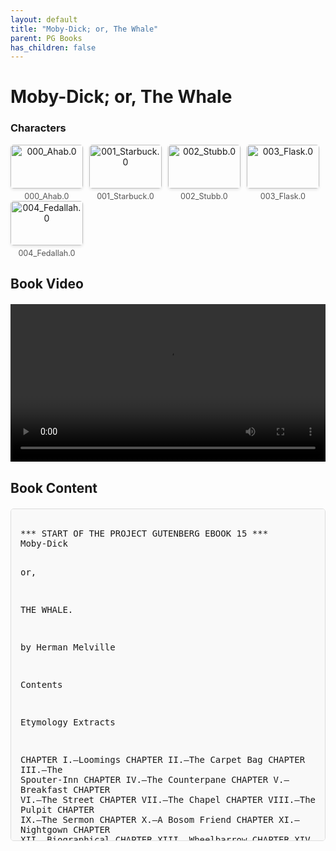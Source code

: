 ```yaml
---
layout: default
title: "Moby-Dick; or, The Whale"
parent: PG Books
has_children: false
---
```



<style>
.image-gallery {
  display: flex;
  flex-wrap: wrap;
  justify-content: space-between;
  margin-bottom: 20px;
}

.image-row {
  display: flex;
  justify-content: flex-start;
  width: 100%;
  margin-bottom: 20px;
}

.image-item {
  width: 23%;
  margin-right: 2%;
  text-align: center;
}

.image-item:last-child {
  margin-right: 0;
}

.image-item img {
  width: 100%;
  height: auto;
  object-fit: cover;
  border-radius: 5px;
  box-shadow: 0 2px 4px rgba(0,0,0,0.1);
}

.image-item p {
  margin-top: 5px;
  font-size: 0.9em;
  color: #555;
}

.video-container {
  margin: 20px 0;
}

.book-content {
  max-height: 500px;
  overflow-y: auto;
  padding: 15px;
  border: 1px solid #ddd;
  border-radius: 5px;
  background-color: #f9f9f9;
  font-family: monospace;
  white-space: pre-wrap;
  margin-top: 20px;
}
</style>


# Moby-Dick; or, The Whale

<h3>Characters</h3>
<div class="image-gallery">
<div class="image-row">
  <div class="image-item">
    <img src="../results/Moby-Dick; or, The Whale/characters/000_Ahab.0.png" alt="000_Ahab.0">
    <p>000_Ahab.0</p>
  </div>
  <div class="image-item">
    <img src="../results/Moby-Dick; or, The Whale/characters/001_Starbuck.0.png" alt="001_Starbuck.0">
    <p>001_Starbuck.0</p>
  </div>
  <div class="image-item">
    <img src="../results/Moby-Dick; or, The Whale/characters/002_Stubb.0.png" alt="002_Stubb.0">
    <p>002_Stubb.0</p>
  </div>
  <div class="image-item">
    <img src="../results/Moby-Dick; or, The Whale/characters/003_Flask.0.png" alt="003_Flask.0">
    <p>003_Flask.0</p>
  </div>
</div>
<div class="image-row">
  <div class="image-item">
    <img src="../results/Moby-Dick; or, The Whale/characters/004_Fedallah.0.png" alt="004_Fedallah.0">
    <p>004_Fedallah.0</p>
  </div>
</div>
</div>


<h2>Book Video</h2>
<div class="video-container">
  <video controls width="100%">
    <source src="../videos/Moby-Dick; or, The Whale.mp4" type="video/mp4">
    Your browser does not support the video tag.
  </video>
</div>


## Book Content

<div class="book-content">
﻿﻿*** START OF THE PROJECT GUTENBERG EBOOK 15 ***
Moby-Dick

or,

THE WHALE.

by Herman Melville


Contents

 Etymology
 Extracts

 CHAPTER I.—Loomings
 CHAPTER II.—The Carpet Bag
 CHAPTER III.—The Spouter-Inn
 CHAPTER IV.—The Counterpane
 CHAPTER V.—Breakfast
 CHAPTER VI.—The Street
 CHAPTER VII.—The Chapel
 CHAPTER VIII.—The Pulpit
 CHAPTER IX.—The Sermon
 CHAPTER X.—A Bosom Friend
 CHAPTER XI.—Nightgown
 CHAPTER XII.—Biographical
 CHAPTER XIII.—Wheelbarrow
 CHAPTER XIV.—Nantucket
 CHAPTER XV.—Chowder
 CHAPTER XVI.—The Ship
 CHAPTER XVII.—The Ramadan
 CHAPTER XVIII.—His Mark
 CHAPTER XIX.—The Prophet
 CHAPTER XX.—All Astir
 CHAPTER XXI.—Going Aboard
 CHAPTER XXII.—Merry Christmas
 CHAPTER XXIII.—The Lee Shore
 CHAPTER XXIV.—The Advocate
 CHAPTER XXV.—Postscript
 CHAPTER XXVI.—Knights and Squires
 CHAPTER XXVII.—Knights and Squires
 CHAPTER XXVIII.—Ahab
 CHAPTER XXIX.—Enter Ahab; to him, Stubb
 CHAPTER XXX.—The Pipe
 CHAPTER XXXI.—Queen Mab
 CHAPTER XXXII.—Cetology
 CHAPTER XXXIII.—The Specksnyder
 CHAPTER XXXIV.—The Cabin Table
 CHAPTER XXXV.—The Mast-Head
 CHAPTER XXXVI.—The Quarter-Deck. Ahab and all
 CHAPTER XXXVII.—Sunset
 CHAPTER XXXVIII.—Dusk
 CHAPTER XXXIX.—First Night-Watch
 CHAPTER XL.—Forecastle—Midnight
 CHAPTER XLI.—Moby Dick
 CHAPTER XLII.—The Whiteness of the Whale
 CHAPTER XLIII.—Hark!
 CHAPTER XLIV.—The Chart
 CHAPTER XLV.—The Affidavit
 CHAPTER XLVI.—Surmises
 CHAPTER XLVII.—The Mat-Maker
 CHAPTER XLVIII.—The First Lowering
 CHAPTER XLIX.—The Hyena
 CHAPTER L.—Ahab’s Boat and Crew—Fedallah
 CHAPTER LI.—The Spirit-Spout
 CHAPTER LII.—The Pequod meets the Albatross
 CHAPTER LIII.—The Gam
 CHAPTER LIV.—The Town-Ho’s Story
 CHAPTER LV.—Monstrous Pictures of Whales
 CHAPTER LVI.—Less Erroneous Pictures of Whales
 CHAPTER LVII.—Of Whales in Paint, in Teeth, &c.
 CHAPTER LVIII.—Brit
 CHAPTER LIX.—Squid
 CHAPTER LX.—The Line
 CHAPTER LXI.—Stubb Kills a Whale
 CHAPTER LXII.—The Dart
 CHAPTER LXIII.—The Crotch
 CHAPTER LXIV.—Stubb’s Supper
 CHAPTER LXV.—The Whale as a Dish
 CHAPTER LXVI.—The Shark Massacre
 CHAPTER LXVII.—Cutting In
 CHAPTER LXVIII.—The Blanket
 CHAPTER LXIX.—The Funeral
 CHAPTER LXX.—The Sphynx
 CHAPTER LXXI.—The Pequod meets the Jeroboam. Her Story
 CHAPTER LXXII.—The Monkey-rope
 CHAPTER LXXIII.—Stubb & Flask kill a Right Whale
 CHAPTER LXXIV.—The Sperm Whale’s Head
 CHAPTER LXXV.—The Right Whale’s Head
 CHAPTER LXXVI.—The Battering Ram
 CHAPTER LXXVII.—The Great Heidelburgh Tun
 CHAPTER LXXVIII.—Cistern and Buckets
 CHAPTER LXXIX.—The Praire
 CHAPTER LXXX.—The Nut
 CHAPTER LXXXI.—The Pequod meets the Virgin
 CHAPTER LXXXII.—The Honor and Glory of Whaling
 CHAPTER LXXXIII.—Jonah Historically Regarded
 CHAPTER LXXXIV.—Pitchpoling
 CHAPTER LXXXV.—The Fountain
 CHAPTER LXXXVI.—The Tail
 CHAPTER LXXXVII.—The Grand Armada
 CHAPTER LXXXVIII.—Schools & Schoolmasters
 CHAPTER LXXXIX.—Fast Fish and Loose Fish
 CHAPTER XC.—Heads or Tails
 CHAPTER XCI.—The Pequod meets the Rose-Bud
 CHAPTER XCII.—Ambergris
 CHAPTER XCIII.—The Castaway
 CHAPTER XCIV.—A Squeeze of the Hand
 CHAPTER XCV.—The Cassock
 CHAPTER XCVI.—The Try-Works
 CHAPTER XCVII.—The Lamp
 CHAPTER XCVIII.—Stowing Down and Clearing Up
 CHAPTER XCIX.—The Doubloon
 CHAPTER C.—The Pequod meets the Samuel Enderby of London
 CHAPTER CI.—The Decanter
 CHAPTER CII.—A Bower in the Arsacides
 CHAPTER CIII.—Measurement of the Whale’s Skeleton
 CHAPTER CIV.—The Fossil Whale
 CHAPTER CV.—Does the Whale Diminish?
 CHAPTER CVI.—Ahab’s Leg
 CHAPTER CVII.—The Carpenter
 CHAPTER CVIII.—The Deck. Ahab and the Carpenter
 CHAPTER CIX.—The Cabin. Ahab and Starbuck
 CHAPTER CX.—Queequeg in his Coffin
 CHAPTER CXI.—The Pacific
 CHAPTER CXII.—The Blacksmith
 CHAPTER CXIII.—The Forge
 CHAPTER CXIV.—The Gilder
 CHAPTER CXV.—The Pequod meets the Bachelor
 CHAPTER CXVI.—The Dying Whale
 CHAPTER CXVII.—The Whale-Watch
 CHAPTER CXVIII.—The Quadrant
 CHAPTER CXIX.—The Candles
 CHAPTER CXX.—The Deck
 CHAPTER CXXI.—Midnight, on the Forecastle
 CHAPTER CXXII.—Midnight, Aloft
 CHAPTER CXXIII.—The Musket
 CHAPTER CXXIV.—The Needle
 CHAPTER CXXV.—The Log and Line
 CHAPTER CXXVI.—The Life-Buoy
 CHAPTER CXXVII.—Ahab and the Carpenter
 CHAPTER CXXVIII.—The Pequod meets the Rachel
 CHAPTER CXXIX.—The Cabin. Ahab and Pip
 CHAPTER CXXXI.—The Hat
 CHAPTER CXXXII.—The Pequod meets the Delight
 CHAPTER CXXXIII.—The Symphony
 CHAPTER CXXXIV.—The Chase. First Day
 CHAPTER CXXXV.—The Chase. Second Day
 CHAPTER CXXXVI.—The Chase. Third Day
 EPILOGUE.




ETYMOLOGY.


(Supplied by a late consumptive usher to a grammar school.)

The pale Usher—threadbare in coat, heart, body, and brain; I see him
now. He was ever dusting his old lexicons and grammars, with a queer
handkerchief, mockingly embellished with all the gay flags of all the
known nations of the world. He loved to dust his old grammars; it
somehow mildly reminded him of his mortality.

ETYMOLOGY

“While you take in hand to school others, and to teach them by what
name a whale-fish is to be called in our tongue, leaving out, through
ignorance, the letter H, which almost alone maketh up the signification
of the word, you deliver that which is not true.” —_Hackluyt._

“WHALE. * * * Sw. and Dan. _hval_. This animal is named from roundness
or rolling; for in Dan. _hvalt_ is arched or vaulted.” —_Webster’s
Dictionary._

“WHALE. * * * It is more immediately from the Dut. and Ger. _Wallen_;
A.S. _Walw-ian_, to roll, to wallow.” —_Richardson’s Dictionary._

חו,                Hebrew_.
ϰητος,             Greek_.
CETUS,             Latin_.
WHŒL,              Anglo-Saxon_.
HVALT,             Danish_.
WAL,               Dutch_.
HWAL,              Swedish_.
HVALUR,            Icelandic_.
WHALE,             English_.
BALEINE,           French_.
BALLENA,           Spanish_.
PEKEE-NUEE-NUEE,   Fegee_.
PEHEE-NUEE-NUEE,   Erromangoan_.




EXTRACTS. (Supplied by a Sub-Sub-Librarian.)


It will be seen that this mere painstaking burrower and grubworm of a
poor devil of a Sub-Sub appears to have gone through the long Vaticans
and street-stalls of the earth, picking up whatever random allusions to
whales he could anyways find in any book whatsoever, sacred or profane.
Therefore you must not, in every case at least, take the
higgledy-piggledy whale statements, however authentic, in these
extracts, for veritable gospel cetology. Far from it. As touching the
ancient authors generally, as well as the poets here appearing, these
extracts are solely valuable or entertaining, as affording a glancing
bird’s eye view of what has been promiscuously said, thought, fancied,
and sung of Leviathan, by many nations and generations, including our
own.

So fare thee well, poor devil of a Sub-Sub, whose commentator I am.
Thou belongest to that hopeless, sallow tribe which no wine of this
world will ever warm; and for whom even Pale Sherry would be too
rosy-strong; but with whom one sometimes loves to sit, and feel
poor-devilish, too; and grow convivial upon tears; and say to them
bluntly, with full eyes and empty glasses, and in not altogether
unpleasant sadness—Give it up, Sub-Subs! For by how much the more pains
ye take to please the world, by so much the more shall ye for ever go
thankless! Would that I could clear out Hampton Court and the Tuileries
for ye! But gulp down your tears and hie aloft to the royal-mast with
your hearts; for your friends who have gone before are clearing out the
seven-storied heavens, and making refugees of long-pampered Gabriel,
Michael, and Raphael, against your coming. Here ye strike but
splintered hearts together—there, ye shall strike unsplinterable
glasses!

EXTRACTS.

“And God created great whales.” —_Genesis_.

“Leviathan maketh a path to shine after him;
One would think the deep to be hoary.” —_Job_.

“Now the Lord had prepared a great fish to swallow up Jonah.” —_Jonah_.

“There go the ships; there is that Leviathan whom thou hast made to
play therein.” —_Psalms_.

“In that day, the Lord with his sore, and great, and strong sword,
shall punish Leviathan the piercing serpent, even Leviathan that
crooked serpent; and he shall slay the dragon that is in the sea.”
—_Isaiah_.

“And what thing soever besides cometh within the chaos of this
monster’s mouth, be it beast, boat, or stone, down it goes all
incontinently that foul great swallow of his, and perisheth in the
bottomless gulf of his paunch.” —_Holland’s Plutarch’s Morals_.

“The Indian Sea breedeth the most and the biggest fishes that are:
among which the Whales and Whirlpooles called Balæne, take up as much
in length as four acres or arpens of land.” —_Holland’s Pliny_.

“Scarcely had we proceeded two days on the sea, when about sunrise a
great many Whales and other monsters of the sea, appeared. Among the
former, one was of a most monstrous size. * * This came towards us,
open-mouthed, raising the waves on all sides, and beating the sea
before him into a foam.” —_Tooke’s Lucian_. “_The True History_.”

“He visited this country also with a view of catching horse-whales,
which had bones of very great value for their teeth, of which he
brought some to the king. * * * The best whales were catched in his own
country, of which some were forty-eight, some fifty yards long. He said
that he was one of six who had killed sixty in two days.” —_Other or
Octher’s verbal narrative taken down from his mouth by King Alfred,
A.D._ 890.

“And whereas all the other things, whether beast or vessel, that enter
into the dreadful gulf of this monster’s (whale’s) mouth, are
immediately lost and swallowed up, the sea-gudgeon retires into it in
great security, and there sleeps.” —MONTAIGNE. —_Apology for Raimond
Sebond_.

“Let us fly, let us fly! Old Nick take me if it is not Leviathan
described by the noble prophet Moses in the life of patient Job.”
—_Rabelais_.

“This whale’s liver was two cartloads.” —_Stowe’s Annals_.

“The great Leviathan that maketh the seas to seethe like boiling pan.”
—_Lord Bacon’s Version of the Psalms_.

“Touching that monstrous bulk of the whale or ork we have receive...

[Content truncated for display]
</div>
